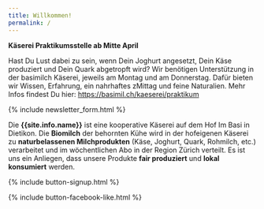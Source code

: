 ```yaml
---
title: Willkommen!
permalink: /
---
```


<div class="alert alert-success" role="alert" data-href="https://basimil.ch/kaeserei/praktikum">
  <div style="font-weight:bold;">
  Käserei Praktikumsstelle ab Mitte April
  </div>

Hast Du Lust dabei zu sein, wenn Dein Joghurt angesetzt, Dein Käse produziert und Dein Quark abgetropft wird? Wir benötigen Unterstützung in der basimilch Käserei, jeweils am Montag und am Donnerstag. Dafür bieten wir Wissen, Erfahrung, ein nahrhaftes zMittag und feine Naturalien. Mehr Infos findest Du hier: https://basimil.ch/kaeserei/praktikum 
  
   </div>  
   
{% include newsletter_form.html %}


Die **{{site.info.name}}** ist eine kooperative Käserei auf dem
Hof Im Basi in Dietikon. Die **Biomilch** der behornten Kühe wird in der
hofeigenen Käserei zu **naturbelassenen Milchprodukten** (Käse, Joghurt, Quark,
Rohmilch, etc.) verarbeitet und im wöchentlichen Abo in der Region
Zürich verteilt. Es ist uns ein Anliegen, dass unsere Produkte **fair produziert**
und **lokal konsumiert** werden.

{% include button-signup.html %}   

{% include button-facebook-like.html %}


